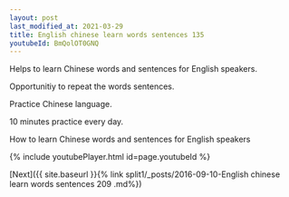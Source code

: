 ```yaml
---
layout: post
last_modified_at: 2021-03-29
title: English chinese learn words sentences 135 
youtubeId: BmQolOT0GNQ
---
```

 
 
Helps to learn Chinese words and sentences for English speakers.

Opportunitiy to repeat the words sentences. 

Practice Chinese language. 
 
10 minutes practice every day. 
 
How to learn Chinese words and sentences for English speakers 
 
{% include youtubePlayer.html id=page.youtubeId %}
 
 
[Next]({{ site.baseurl }}{% link  split1/_posts/2016-09-10-English chinese learn words sentences 209 .md%})
 
